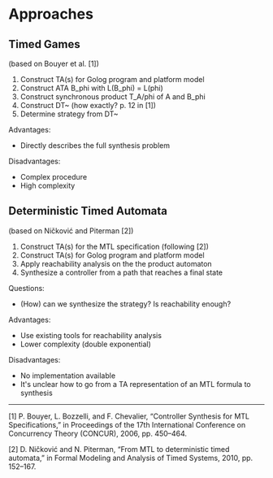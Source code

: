 # Approaches

## Timed Games
(based on Bouyer et al. [1])

1. Construct TA(s) for Golog program and platform model
1. Construct ATA B_phi with L(B_phi) = L(phi)
1. Construct synchronous product T_A/phi of A and B_phi
1. Construct DT~ (how exactly? p. 12 in [1])
1. Determine strategy from DT~

Advantages:
* Directly describes the full synthesis problem

Disadvantages:
* Complex procedure
* High complexity


## Deterministic Timed Automata

(based on Ničković and Piterman [2])

1. Construct TA(s) for the MTL specification (following [2])
1. Construct TA(s) for Golog program and platform model
1. Apply reachability analysis on the the product automaton
1. Synthesize a controller from a path that reaches a final state

Questions:
* (How) can we synthesize the strategy? Is reachability enough?

Advantages:
* Use existing tools for reachability analysis
* Lower complexity (double exponential)

Disadvantages:
* No implementation available
* It's unclear how to go from a TA representation of an MTL formula to synthesis

---

[1] P. Bouyer, L. Bozzelli, and F. Chevalier, “Controller Synthesis for MTL Specifications,” in Proceedings of the 17th International Conference on Concurrency Theory (CONCUR), 2006, pp. 450–464.

[2] D. Ničković and N. Piterman, “From MTL to deterministic timed automata,” in Formal Modeling and Analysis of Timed Systems, 2010, pp. 152–167.
